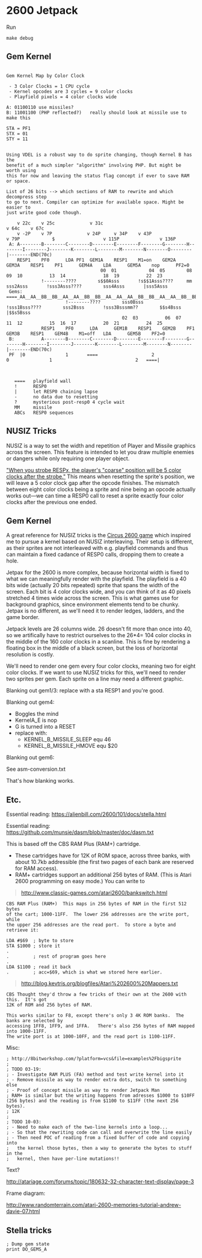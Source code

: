 # 2600 Jetpack

Run

```
make debug
```

## Gem Kernel

```

Gem Kernel Map by Color Clock

 - 3 Color Clocks = 1 CPU cycle
 - Kernel opcodes are 3 cycles = 9 color clocks
 - Playfield pixels = 4 color clocks wide

A: 01100110 use missiles?
B: 11001100 (PHP reflected?)   really should look at missile use to make this

STA = PF1
STX = 01
STY = 11


Using VDEL is a robust way to do sprite changing, though Kernel B has the
benefit of a much simpler "algorithm" involving PHP. But might be worth using
this for now and leaving the status flag concept if ever to save RAM or space.

List of 26 bits --> which sections of RAM to rewrite and which decompress step
to go to next. Compiler can optimize for available space. Might be easier to
just write good code though.

    v 22c    v 25c             v 31c                                                                                              v 64c    v 67c
    v -2P    v 7P             v 24P     v 34P    v 43P                               v 79P            $                  v 115P               v 136P
 A: A--------B--------C--------D--------E--------F--------G--------H--------I--------J--------K--------L--------M--------N--------O--------|--------END(70c)
    RESP1    PF0      LDA PF1  GEM1A    RESP1    M1=on    GEM2A    GEM3A    RESP1    PF1      GEM4A    LDA      GEM5A    nop      PF2=0
                                   00  01            04  05        08  09  10          13  14              18  19          22  23         
             !--------????        s$$0Asss       !s$$1Asss????     mm sss2Asss       !sss3Asss????        sss4Asss       |sss5Asss        
 Gems:                        ====_AA__AA__BB__BB__AA__AA__BB__BB__AA__AA__AA__BB__BB__AA__AA__BB__BB__BB__AA__AA__BB__BB__AA__AA__BB__BB_====
                      !--------????        sss0Bsss       !sss1Bsss????        sss2Bsss       !sss3Bsssmm??        $$s4Bsss       |$$s5Bsss
                                           02  03          06  07              11  12          15  16  17          20  21          24  25 
             RESP1    PF0      LDA      GEM1B    RESP1    GEM2B    PF1      GEM3B    RESP1    GEM4B    M1=off   LDA      GEM5B    PF2=0
 B:          A--------B--------C--------D--------E--------F--------G--------H--------I--------J--------K--------L--------M--------N--------|--------END(70c)
 PF  |0               1       ====                    2                               0               1                               2   ====|



   ====   playfield wall
   !      RESP0 
   |      let RESP0 chaining lapse
   -      no data due to resetting
   ?      mysterious post-resp0 4 cycle wait
   MM     missile
   ABCs   RESP0 sequences

```

## NUSIZ Tricks

NUSIZ is a way to set the width and repetition of Player and Missile graphics
across the screen. This feature is intended to let you draw multiple enemies
or dangers while only requiring one player object.

["When you strobe RESPx, the player's "coarse" position will be 5 color clocks
after the
strobe."](http://atariage.com/forums/topic/239890-respx-nusizx-and-player-positioning/)
This means when resetting the sprite's position, we will leave a 5 color clock
gap after the opcode finishes. The mismatch between eight color clocks being a
sprite and nine being an opcode actually works out—we can time a RESP0 call to
reset a sprite exactly four color clocks after the previous one ended.

## Gem Kernel

A great reference for NUSIZ tricks is the [Circus 2600
game](http://atariage.com/forums/topic/207391-circus-atariage-2600/) which
inspired me to pursue a kernel based on NUSIZ interleaving. Their setup is
different, as their sprites are not interleaved with e.g. playfield commands and
thus can maintain a fixed cadance of RESP0 calls, dropping them to create a
hole.

Jetpax for the 2600 is more complex, because horizontal width is fixed to what
we can meaningfully render with the playfield. The playfield is a 40 bits wide
(actually 20 bits repeated) sprite that spans the width of the screen. Each bit
is 4 color clocks wide, and you can think of it as 40 pixels stretched 4 times
wide across the screen. This is what games use for background graphics, since
environment elements tend to be chunky. Jetpax is no different, as we'll need it
to render ledges, ladders, and the game border.

Jetpack levels are 26 columns wide. 26 doesn't fit more than once into 40, so we
artifically have to restrict ourselves to the 26*4= 104 color clocks in the
middle of the 160 color clocks in a scanline. This is fine by rendering a
floating box in the middle of a black screen, but the loss of horizontal
resolution is costly.

We'll need to render one gem every four color clocks,
meaning two for eight color clocks. If we want to use NUSIZ tricks for this,
we'll need to render two sprites per gem. Each sprite on a line may need a
different graphic.

Blanking out gem1/3:
   replace with a sta RESP1 and you're good.


Blanking out gem4:

* Boggles the mind
* KernelA_E is nop
* G is turned into a RESET
* replace with:
  * KERNEL_B_MISSILE_SLEEP equ 46
  * KERNEL_B_MISSILE_HMOVE equ $20

Blanking out gem6:

See asm-conversion.txt

That's how blanking works.

## Etc.

Essential reading: https://alienbill.com/2600/101/docs/stella.html

Essential reading: https://github.com/munsie/dasm/blob/master/doc/dasm.txt 

This is based off the CBS RAM Plus (RAM+) cartridge.

* These cartridges have for 12K of ROM space, across three banks, with about
  10.7kb addressible (the first two pages of each bank are reserved for RAM
  access).
* RAM+ cartridges support an additional 256 bytes of RAM. (This is Atari 2600
  programming on easy mode.) You can write to 

> http://www.classic-games.com/atari2600/bankswitch.html
```
CBS RAM Plus (RAM+)  This maps in 256 bytes of RAM in the first 512 bytes
of the cart; 1000-11FF.  The lower 256 addresses are the write port, while
the upper 256 addresses are the read port.  To store a byte and retrieve it:

LDA #$69  ; byte to store
STA $1000 ; store it
.
.         ; rest of program goes here
.
LDA $1100 ; read it back
.         ; acc=$69, which is what we stored here earlier.
```

> http://blog.kevtris.org/blogfiles/Atari%202600%20Mappers.txt
```
CBS Thought they'd throw a few tricks of their own at the 2600 with this.  It's got
12K of ROM and 256 bytes of RAM.

This works similar to F8, except there's only 3 4K ROM banks.  The banks are selected by
accessing 1FF8, 1FF9, and 1FFA.   There's also 256 bytes of RAM mapped into 1000-11FF.
The write port is at 1000-10FF, and the read port is 1100-11FF.
```

Misc:

```
; http://8bitworkshop.com/?platform=vcs&file=examples%2Fbigsprite
;
; TODO 03-19:
; - Investigate RAM PLUS (FA) method and test write kernel into it
; - Remove missile as way to render extra dots, switch to something else
; - Proof of concept missile as way to render Jetpack Man
; RAM+ is similar but the writing happens from adresses $1000 to $10FF (256 bytes) and the reading is from $1100 to $11FF (the next 256 bytes).
; 12K
;
; TODO 10-03:
; - Need to make each of the two-line kernels into a loop...
; - So that the rewriting code can call and overwrite the line easily
; - Then need POC of reading from a fixed buffer of code and copying into
;   the kernel those bytes, then a way to generate the bytes to stuff in the
;   kernel, then have per-line mutations!!
```

Text?

http://atariage.com/forums/topic/180632-32-character-text-display/page-3

Frame diagram:

http://www.randomterrain.com/atari-2600-memories-tutorial-andrew-davie-07.html

## Stella tricks

```
; Dump gem state
print DO_GEMS_A
```
